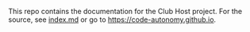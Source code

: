 This repo contains the documentation for the Club Host project. For the source, see [index.md](/index.md) or go to https://code-autonomy.github.io.
